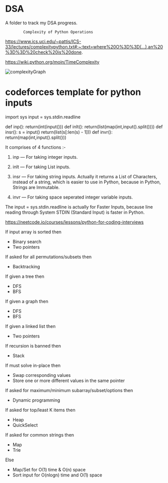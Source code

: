# DSA
A folder to track my DSA progress.

			Complexity of Python Operations

https://www.ics.uci.edu/~pattis/ICS-33/lectures/complexitypython.txt#:~:text=where%20O%3D%3D(...),an%20%3D%3D%20check%20is%20done.

https://wiki.python.org/moin/TimeComplexity


![complexityGraph](https://user-images.githubusercontent.com/53422351/180032720-344e8686-c70e-4936-980f-a6366dd1acdc.jpeg)

# codeforces template for python inputs
import sys
input = sys.stdin.readline

def inp():
    return(int(input()))
def inlt():
    return(list(map(int,input().split())))
def insr():
    s = input()
    return(list(s[:len(s) - 1]))
def invr():
    return(map(int,input().split()))

It comprises of 4 functions :-

1) inp — For taking integer inputs.

2) inlt — For taking List inputs.

3) insr — For taking string inputs. Actually it returns a List of Characters, instead of a string, which is easier to use in Python, because in Python, Strings are Immutable.

4) invr — For taking space seperated integer variable inputs.

The input = sys.stdin.readline is actually for Faster Inputs, because line reading through System STDIN (Standard Input) is faster in Python.

https://neetcode.io/courses/lessons/python-for-coding-interviews

If input array is sorted then
- Binary search
- Two pointers

If asked for all permutations/subsets then
- Backtracking

If given a tree then
- DFS
- BFS

If given a graph then
- DFS
- BFS

If given a linked list then
- Two pointers

If recursion is banned then
- Stack

If must solve in-place then
- Swap corresponding values
- Store one or more different values in the same pointer

If asked for maximum/minimum subarray/subset/options then
- Dynamic programming

If asked for top/least K items then
- Heap
- QuickSelect

If asked for common strings then
- Map
- Trie

Else
- Map/Set for O(1) time & O(n) space
- Sort input for O(nlogn) time and O(1) space